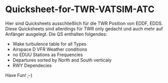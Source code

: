 # Quicksheet-for-TWR-VATSIM-ATC

Hier sind Quicksheets ausschließlich für die TWR Position von EDDF, EDDS.
Diese Quicksheets sind allerdings für TWR only gedacht und auch mehr auf Anfänger ausgelegt.
Die QS enthalten folgendes:
- Wake turbulence table for all Types
- Airspace D VFR Weather conditions
- no EDUU Stations as Frequencies
- Departures sorted by North and South verticaly
- RWY Dependecies

Have Fun! ;-)

